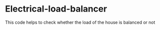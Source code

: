 # Electrical-load-balancer
This code helps to check whether the load of the house is balanced or not

